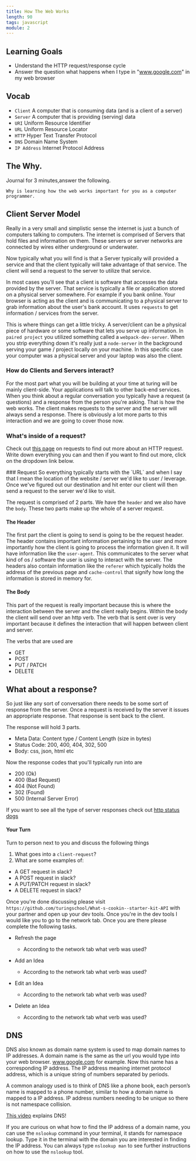 ```yaml
---
title: How The Web Works
length: 90
tags: javascript
module: 2
---
```


## Learning Goals
- Understand the HTTP request/response cycle
- Answer the question what happens when I type in "www.google.com" in my web browser

## Vocab

- `Client` A computer that is consuming data (and is a client of a server)
- `Server` A computer that is providing (serving) data
- `URI` Uniform Resource Identifier
- `URL` Uniform Resource Locator
- `HTTP` Hyper Text Transfer Protocol
- `DNS` Domain Name System
- `IP Address` Internet Protocol Address

## The Why.
<section class="call-to-action">
 Journal for 3 minutes,answer the following. <br>
 
    Why is learning how the web works important for you as a computer programmer.
 
 </section>

## Client Server Model


Really in a very small and simplistic sense the internet is just a bunch of computers talking to computers. The internet is comprised of Servers that hold files and information on them. These servers or server networks are connected by wires either underground or underwater.

Now typically what you will find is that a Server typically will provided a service and that the client typically will take advantage of that service. The client will send a request to the server to utilize that service.

In most cases you'll see that a client is software that accesses the data provided by the server. That service is typically a file or application stored on a physical server somewhere. For example if you bank online. Your browser is acting as the client and is communicating to a physical server to grab information about the user's bank account. It uses `requests` to get information / services from the server.

This is where things can get a little tricky. A server/client can be a physical piece of hardware or some software that lets you serve up information. In `paired project` you utilized something called a `webpack-dev-server`. When you strip everything down it's really just a `node-server` in the background serving your game / project locally on your machine. In this specific case your computer was a physical server and your laptop was also the client.


### How do Clients and Servers interact?

For the most part what you will be building at your time at turing will be mainly client-side. Your applications will talk to other back-end services.
When you think about a regular conversation you typically have a request (a questions) and a response from the person you're asking. That is how the web works. The client makes requests to the server and the server will always send a response. There is obviously a lot more parts to this interaction and we are going to cover those now.



### What's inside of a request?

Check out [this page](https://www.w3.org/Protocols/rfc2616/rfc2616-sec5.html#:~:text=A%20request%20message%20from%20a,the%20protocol%20version%20in%20use.) on requests to find out more about an HTTP request.
Write down everything you can and then if you want to find out more, click on the dropdown link below.

<section class="answer">
### Request
So everything typically starts with the `URL` and when I say that I mean the location of the website / server we'd like to user / leverage.
Once we've figured out our destination and hit enter our client will then send a request to the server we'd like to visit.

The request is comprised of 2 parts. We have the `header` and we also have the `body`. These two parts make up the whole of a server request.

#### The Header

The first part the client is going to send is going to be the request header. The header contains important information pertaining to the user and more importantly how the client is going to process the information given it.
It will have information like the `user-agent`. This communicates to the server what kind of os / software the user is using to interact with the server. The headers also contain information like the `referer` which typically holds the address of the previous page and `cache-control` that signify how long the information is stored in memory for.

#### The Body

This part of the request is really important because this is where the interaction between the server and the client really begins.
Within the body the client will send over an http verb. The verb that is sent over is very important because it defines the interaction that will happen between client and server.

The verbs that are used are
  * GET
  * POST
  * PUT / PATCH
  * DELETE

</section>

## What about a response?

So just like any sort of conversation there needs to be some sort of response from the server. Once a request is received by the server it issues an appropriate response. That response is sent back to the client.

The response will hold 3 parts.
 * Meta Data: Content type / Content Length (size in bytes)
 * Status Code: 200, 400, 404, 302, 500
 * Body: css, json, html etc

Now the response codes that you'll typically run into are
 * 200 (Ok)
 * 400 (Bad Request)
 * 404 (Not Found)
 * 302 (Found)
 * 500 (Internal Server Error)

If you want to see all the type of server responses check out [http status dogs](https://httpstatusdogs.com/)


<section class="call-to-action ">

#### Your Turn

Turn to person next to you and discuss the following things

1) What goes into a `client-request`?
2) What are some examples of:
  * A GET request in slack?
  * A POST request in slack?
  * A PUT/PATCH request in slack?
  * A DELETE request in slack?

Once you're done discussing please visit `https://github.com/turingschool/What-s-cookin--starter-kit-API` with your partner and open up your dev tools. Once you're in the dev tools I would like you to go to the network tab. Once you are there please complete the following tasks.

* Refresh the page
  * According to the network tab what verb was used?

* Add an Idea
  * According to the network tab what verb was used?

* Edit an Idea
  * According to the network tab what verb was used?

* Delete an Idea
  * According to the network tab what verb was used?
</section>

## DNS

DNS also known as domain name system is used to map domain names to IP addresses. A domain name is the same as the url you would type into your web browser. www.google.com for example. Now this name has a corresponding IP address. The IP address meaning internet protocol address, which is a unique string of numbers separated by periods.

A common analogy used is to think of DNS like a phone book, each person’s name is mapped to a phone number, similar to how a domain name is mapped to a IP address. IP address numbers needing to be unique so there is not namespace collision.

[This video](https://www.youtube.com/watch?v=72snZctFFtA) explains DNS!

If you are curious on what how to find the IP address of a domain name, you can use the `nslookup` command in your terminal, it stands for namespace lookup.  Type it in the terminal with the domain you are interested in finding the IP address. You can always type `nslookup man`
to see further instructions on how to use the `nslookup` tool.
